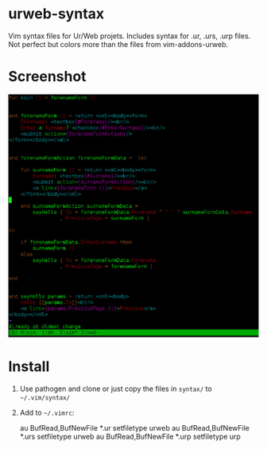 urweb-syntax
============
Vim syntax files for Ur/Web projets.
Includes syntax for .ur, .urs, .urp files.
Not perfect but colors more than the files from vim-addons-urweb.

Screenshot
==========
![Screenshot](/capture.jpg?raw=true "Screenshot")

Install
=======
1. Use pathogen and clone or just copy the files in `syntax/` to `~/.vim/syntax/`
2. Add to `~/.vimrc`:

    au BufRead,BufNewFile *.ur setfiletype urweb
    au BufRead,BufNewFile *.urs setfiletype urweb
    au BufRead,BufNewFile *.urp setfiletype urp

